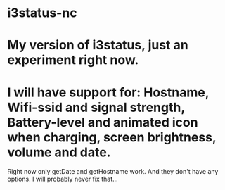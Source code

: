 # i3status-nc
# My version of i3status, just an experiment right now.
# I will have support for: Hostname, Wifi-ssid and signal strength, Battery-level and animated icon when charging, screen brightness, volume and date.

Right now only getDate and getHostname work.
And they don't have any options.
I will probably never fix that...
